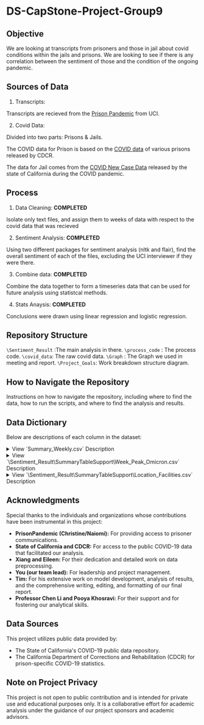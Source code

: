 

# DS-CapStone-Project-Group9
## Objective
We are looking at transcripts from prisoners and those in jail about covid conditions within the jails and prisons. We are looking to see if there is any correlation between the sentiment of those and the condition of the ongoing pandemic.

## Sources of Data
1. Transcripts:

  Transcripts are recieved from the [Prison Pandemic](https://prisonpandemic.uci.edu) from UCI.

2. Covid Data:

  Divided into two parts: Prisons & Jails.

  The COVID data for Prison is based on the [COVID data](https://catalog.data.gov/dataset/cdcr-population-covid-19-tracking) of various prisons released by CDCR.

  The data for Jail comes from the [COVID New Case Data](https://data.ca.gov/dataset/covid-19-time-series-metrics-by-county-and-state-archived "released by the state of California") released by the state of California during the COVID pandemic.
  

## Process
1. Data Cleaning: **COMPLETED**

  Isolate only text files, and assign them to weeks of data with respect to the covid data that was recieved

2. Sentiment Analysis: **COMPLETED**

  Using two different packages for sentiment analysis (nltk and flair), find the overall sentiment of each of the files, excluding the UCI interviewer if they were there.

3. Combine data: **COMPLETED**

  Combine the data together to form a timeseries data that can be used for future analysis using statistcal methods.

4. Stats Anaysis: **COMPLETED**
  
  Conclusions were drawn using linear regression and logistic regression.


## Repository Structure

`\Sentiment_Result` :The main analysis in there.
`\process_code` : The process code.
`\covid_data`: The raw covid data.
`\Graph` : The Graph we used in meeting and report.
`\Project_Goals`: Work breakdown structure diagram.


## How to Navigate the Repository
Instructions on how to navigate the repository, including where to find the data, how to run the scripts, and where to find the analysis and results.

## Data Dictionary

Below are descriptions of each column in the dataset:

<details>
<summary>View `Summary_Weekly.csv` Description</summary>


### `file_name`

**Description**: 
- This column is titled "File Name" and contains the names of the transcript files. Each entry in this column corresponds to a unique file, representing the source document for the associated data.

**Note**:
- This table includes only the files with names ending in `Full.txt`, indicating that it contains exclusively the complete versions of the transcripts. It does not encompass files that are fragments or other variants from the original collection provided.


### `is_call`

**Description**: 
- The column named "is_call" indicates the nature of the transcript. This column uses a binary system to differentiate between calls and letters.

**Values**: 
- In this column, a value of `1` signifies that the transcript originates from a call, whereas a value of `0` indicates that the transcript is from a letter.


### `length`

**Description**: 
- This column, labeled "length", represents the length of the transcript text. It quantifies the amount of content in each transcript.

**Measurement**: 
- The length is measured in terms of the number of characters (including spaces) or words, depending on the transcript's specific configuration.


### `Flair_Sentiment_Indicator`

 **Description**: 
- The "Flair_Sentiment_Indicator" column is a binary representation of the sentiment analysis outcomes as determined by the "FlairSentiment" column. This column simplifies the sentiment classification into a numeric format.

 **Values**: 
 - A value of `1` in this column indicates a positive sentiment, corresponding to instances where "FlairSentiment" is labeled as "POSITIVE". Conversely, a value of `0` signifies a negative sentiment, corresponding to instances where "FlairSentiment" is "NEGATIVE".


### `FlairSentiment`

**Description**: 
- The "FlairSentiment" column represents the sentiment orientation of each transcript as determined by the Flair natural language processing tool. This column categorizes the overall emotional tone conveyed in the transcript.

**Values**:  
- Sentiments in this column are typically labeled as "POSITIVE" or "NEGATIVE", reflecting the general sentiment detected in the text of the transcript. Those labels are derived from an automated sentiment analysis process.

### `FlairPolarity`

**Description**:  
- The "FlairPolarity" column quantifies the likelihood of a transcript being either positive or negative. This is represented as a numerical value, reflecting the degree of sentiment polarity detected in the transcript.

**Values**:  
- Positive numbers in this column indicate a positive sentiment, suggesting that the transcript is more likely to convey a positive tone.
- Negative numbers signify a negative sentiment, implying that the transcript is more likely to have a negative emotional context.

**Calculation**: 
- These values are the result of sentiment analysis performed by the Flair tool, which calculates the probability of the sentiment being positive or negative, based on the content of the transcript.

### `NLTK_Negative`

**Description**:  
The "NLTK_Negative" column represents the negative sentiment score of each transcript, as determined by the Natural Language Toolkit (NLTK). This score quantifies the extent of negative sentiment expressed in the transcript.

**Calculation**:  
- The score is a numerical value, calculated using NLTK's sentiment analysis tools, which assess the text to determine the presence and intensity of negative emotions or expressions.
- Higher scores in this column indicate a stronger presence of negative sentiment within the transcript.


### `NLTK_Neutral`

**Description**:  
The "NLTK_Neutral" column indicates the neutral sentiment score of each transcript, as calculated by the Natural Language Toolkit (NLTK). This score measures the level of neutral or non-emotional content present in the transcript.

**Calculation**:  
- The score is derived from NLTK's sentiment analysis capabilities, which analyze the text to gauge the extent of neutrality in the expressed sentiments.
- A higher score in this column suggests a greater presence of neutral language or a lack of strong emotional sentiment in the transcript.


### `NLTK_Positive`

**Description**:  
The "NLTK_Positive" column reflects the positive sentiment score of each transcript, as determined by the Natural Language Toolkit (NLTK). This score represents the degree to which positive emotions or attitudes are expressed in the transcript.

**Calculation**:  
- Utilizing NLTK's sentiment analysis tools, this score is computed by evaluating the text to identify and quantify expressions of positivity.
- A higher score in this column indicates a stronger presence of positive sentiment, suggesting a more optimistic or affirmative tone in the transcript.


### `NLTK_Compound`

**Description**:  
The "NLTK_Compound" column presents the compound sentiment score for each transcript, as calculated by the Natural Language Toolkit (NLTK). This score is a composite measure that encapsulates the overall sentiment expressed in the transcript, combining positive, negative, and neutral evaluations.

**Calculation**:  
- This score is derived from a holistic sentiment analysis using NLTK, where it aggregates individual sentiment scores (positive, negative, and neutral) into a single compound value.
- The compound score ranges from -1 to 1, with negative values indicating overall negative sentiment, positive values indicating overall positive sentiment, and values near zero suggesting a more neutral or balanced sentiment.


### `Date`

**Description**:  
The "Date" column is reflects the specific day when the transcript was created.

**Format**:  
- Dates are formatted in a standard date format, YYYY-MM-DD (Year-Month-Day)


### `Facility Name`

**Description**:  
The "Facility Name" column indicates the name of the facility associated with each transcript. 

**Details**:  
- The names listed in this column are as provided by the sponsors of the data.



### `CDCR Official Name`

**Description**:  
The "CDCR Official Name" column specifies the official name of the facility associated with each transcript, as used in the California Department of Corrections and Rehabilitation (CDCR) COVID Data. This name is the formal designation of the facility in CDCR records and reports.


### `Prison or County Population`

**Description**:  
The "Prison or County Population" column indicates the population relevant to the location from which each transcript originates. The population figure provided depends on whether the transcript is associated with a jail or a prison.

**Details**:  
- When a transcript originates from a jail, this column reflects the population of the corresponding county.
- Conversely, for transcripts associated with a prison, the population figure represents the inmate count of that prison as of November 2023.


### `County`

**Description**:  
The "County" column identifies the county in which the facility associated with each transcript is located.

**Details**:  
- This column lists the name of the county where each facility, whether a jail or a prison, is situated.

### `Level`

**Description**:  
The "Level" column categorizes each facility associated with the transcripts according to its administrative classification. This classification reflects the governance level of the facility, providing insight into the type of jurisdiction it falls under.

**Categories**:  
- The values in this column can be "State", "County", or "Federal", each indicating the administrative level of the facility from which the transcript originates.
- "State" refers to facilities governed at the state level.
- "County" denotes facilities that are administered by local county authorities.
- "Federal" implies facilities under the jurisdiction of the federal government.


### `Type`

**Description**:  
The "Type" column specifies the type of facility associated with each transcript. This categorization helps in identifying the nature of the institution from which the transcript was sourced.

**Categories**:  
- The column includes three primary types of facilities: "Department", "Jail", and "Prison".
- "Department" generally is "Fire Camps"
- "Jail" indicates a local detention facility typically used for short-term incarceration or for individuals awaiting trial or sentencing.
- "Prison" denotes a state or federal facility used for long-term incarceration, usually for individuals who have been convicted of a crime.

### `Week Label`

**Description**:  
The "Week Label" column is designed to correlate each record with a specific time period. This labeling facilitates the association of each record to a designated week within a defined timeframe.

**Reference Table**:  
- The column references an accompanying table named `Week_Peak_Omicron.csv`, which details the week assignments from December 30, 2019, to December 31, 2023.
- In this reference table, the week starting from December 30, 2019, to January 5, 2020, is labeled as "week 0". Subsequent weeks follow a natural weekly progression, each assigned a unique sequential number.


### `Start Date`

**Description**:  
The "Start Date" column denotes the beginning date of the week as identified in the "Week Label" column. It marks the first day of the specific week to which the record is attributed.

**Format**:  
- Dates are formatted in a standard date format YYYY-MM-DD (Year-Month-Day).

**Context**:  
These "Start Date"and "End Date" columns are directly tied to the "Week Label" column, providing precise date ranges for each labeled week. For instance, if a record is assigned to "week 0" in the "Week Label" column, the "Start Date" and "End Date" would correspond to the start and end dates of that particular week.



### `End Date`

**Description**:  
 The "End Date" column denotes the last day of the week in the "Week Label" column. 

**Format**:  
- Like the "Start Date", "End Date" is also formatted in a standard date format (YYYY-MM-DD) .


**Context**:  
These "Start Date"and "End Date" columns are directly tied to the "Week Label" column, providing precise date ranges for each labeled week. For instance, if a record is assigned to "week 0" in the "Week Label" column, the "Start Date" and "End Date" would correspond to the start and end dates of that particular week.
 

### `Case Number`

**Description**:  
The "Case Number" column quantifies the number of new COVID-19 cases identified within the time frame of each week as defined by the "Week Label". It reflects the total count of newly reported COVID-19 cases for that specific week.

**Context**:  
- This data is tied to the corresponding "Week Label", providing a weekly snapshot of the COVID-19 case count.
- Each value in the "Case Number" column represents the new cases that emerged during the week designated by the "Week Label".


### `Case Rate`

**Description**:  
The "Case Rate" column represents the rate of new COVID-19 cases per week, calculated as the number of new cases (from the "Case Number" column) divided by the population(from the "Population" column) .

**Calculation**:  
- For records associated with a jail, the population used in the denominator is the total population of the corresponding county.
- For records related to a prison, the population figure is the inmate count of that prison as of November 2023.


### `Death Number`

**Description**:  
The "Death Number" column indicates the total number of new COVID-19 related deaths that occurred within each week as defined by the "Week Label". This figure represents the count of newly reported fatalities due to COVID-19 for that specific week.

**Context**:  
- The data in this column is directly linked to the corresponding "Week Label", providing a weekly record of the death associated with the COVID-19 pandemic.
- Each value in the "Death Number" column reflects the number of deaths attributed to COVID-19 during the designated week.

### `Death Rate`

**Description**:  
The "Death Rate" column calculates the rate of new COVID-19 related deaths per week, obtained by dividing the number of new deaths (from the "Death Number" column) by the relevant population(from the "Population" column).

**Calculation**:  
- For records associated with a jail, the population used in the denominator is the total population of the corresponding county.
- For records related to a prison, the population figure is the inmate count of that prison as of November 2023.


### `Prison Percent Occupied`

**Description**:  
The "Prison Percent Occupied" column indicates the current occupancy rate of the prison. This rate is expressed as a percentage, calculated relative to the total designed capacity of the prison.

**Calculation**:  
- The occupancy rate is calculated as the current number of inmates divided by the prison's total capacity, multiplied by 100 to convert it into a percentage.
- An occupancy rate of 100% signifies that the prison is at its full designed capacity. 
- Rates exceeding 100% indicate that the prison is operating beyond its intended capacity.

### `IsOverCapacity`

**Description**:  
The "IsOverCapacity" column serves as an indicator of whether a prison's current occupancy rate exceeds its designed capacity. It provides a straightforward binary representation of capacity overutilization.

**Values**:  
- A value of `1` in this column signifies that the prison is operating over its designed capacity, indicating overcrowding.
- A value of `0` indicates that the prison is within or below its designed capacity.
- Empty represent cases with no data available, which most of is jail facilities.

### `OverCapacityAmount`

**Description**:  
The "OverCapacityAmount" column quantifies the extent to which a prison's current occupancy exceeds or falls short of its designed capacity. This column provides numerical values that reflect the magnitude of overcapacity or undercapacity.

**Values**:  
- Positive numbers indicate the amount by which the prison's occupancy surpasses its designed capacity, representing overcrowding situations.
- Negative numbers signify that the prison's occupancy is below its designed capacity, indicating available space.
- Empty is used where data is not available.


### `is_Covid_Peak`

**Description**:  
The "is_Covid_Peak" column indicates whether a specific week (as denoted by the "Week Label") represents a peak period of COVID-19 cases. A week is marked as a peak period (marked as 1) when the number of new COVID-19 cases in California for that week exceeds a certain threshold. This threshold is defined as the median of the weekly new cases plus the standard deviation of the weekly new cases in California's COVID-19 data.

### `is_Omicron`

**Description**:  
The "is_Omicron" column identifies the weeks that fall within the duration of the Omicron variant's prevalence, as declared by the World Health Organization (WHO). 

### `is_Death_Peak`

**Description**:  
The "is_Death_Peak" column is used to indicate whether a specific week is a peak period for COVID-19 related deaths. Similar to "is_Covid_Peak", this column marks a week as a peak death period (makes as 1) if the number of COVID-19 related deaths in that week is significantly higher than average, based on specific criteria or thresholds relevant to the mortality data.

</details>

<details>
<summary>View `\Sentiment_Result\SummaryTableSupport\Week_Peak_Omicron.csv` Description</summary>


### `Week Label`


**Description**:  
The "Week Label" column is designed to correlate each record with a specific time period. This labeling facilitates the association of each record to a designated week within a defined timeframe. This table is utilized in the `Summary_Weekly.csv` file.

**Structure**:  
- This table details the week assignments from December 30, 2019, to December 31, 2023.
- In this table, the week starting from December 30, 2019, to January 5, 2020, is labeled as "week 0". Subsequent weeks follow a natural weekly progression, each assigned a unique sequential number.


### `Start Date`

**Description**:  
The "Start Date" column denotes the beginning date of the week as identified in the "Week Label" column. It marks the first day of the specific week to which the record is attributed.

**Format**:  
- Dates are formatted in a standard date format YYYY-MM-DD (Year-Month-Day).

**Context**:  
These "Start Date"and "End Date" columns are directly tied to the "Week Label" column, providing precise date ranges for each labeled week. For instance, if a record is assigned to "week 0" in the "Week Label" column, the "Start Date" and "End Date" would correspond to the start and end dates of that particular week.



### `End Date`

**Description**:  
 The "End Date" column denotes the last day of the week in the "Week Label" column. 

**Format**:  
- Like the "Start Date", "End Date" is also formatted in a standard date format (YYYY-MM-DD) .


**Context**:  
These "Start Date"and "End Date" columns are directly tied to the "Week Label" column, providing precise date ranges for each labeled week. For instance, if a record is assigned to "week 0" in the "Week Label" column, the "Start Date" and "End Date" would correspond to the start and end dates of that particular week.


 ### `Weekly Cases`

**Description**:  
The "Weekly Cases" column quantifies the number of new COVID-19 cases identified within the time frame of each week as defined by the "Week Label". It reflects the total count of newly reported COVID-19 cases for that specific week.

**Context**:  
- This data is tied to the corresponding "Week Label", providing a weekly snapshot of the COVID-19 case count.
- Each value in the "Weekly Cases" column represents the new cases that emerged during the week designated by the "Week Label".


### `is_Peak`

**Description**:  
The "is_Peak" column indicates whether a specific week (as denoted by the "Week Label") represents a peak period of COVID-19 cases. A week is marked as a peak period (marked as 1) when the number of new COVID-19 cases in California for that week exceeds a certain threshold. This threshold is defined as the median of the weekly new cases plus the standard deviation of the weekly new cases in California's COVID-19 data.

### `Weekly Deaths`

**Description**:  
The "Death Number" column indicates the total number of new COVID-19 related deaths that occurred within each week as defined by the "Week Label". This figure represents the count of newly reported fatalities due to COVID-19 for that specific week.

**Context**:  
- The data in this column is directly linked to the corresponding "Week Label", providing a weekly record of the death associated with the COVID-19 pandemic.
- Each value in the "Death Number" column reflects the number of deaths attributed to COVID-19 during the designated week.

### `is_Omicron`

**Description**:  
The "is_Omicron" column identifies the weeks that fall within the duration of the Omicron variant's prevalence, as declared by the World Health Organization (WHO). 

### `is_Death_Peak`

**Description**:  
The "is_Death_Peak" column is used to indicate whether a specific week is a peak period for COVID-19 related deaths. Similar to "is_Covid_Peak", this column marks a week as a peak death period (makes as 1) if the number of COVID-19 related deaths in that week is significantly higher than average, based on specific criteria or thresholds relevant to the mortality data.


</details>

<details>
<summary>View `\Sentiment_Result\SummaryTableSupport\Location_Facilities.csv` Description</summary>


#### This table is utilized in the `Summary_Weekly.csv` file.

### `Location`

**Description**:  
The "Location" column indicates the name of the facility associated with each transcript. 

**Details**:  
- The names listed in this column are as provided by the sponsors of the data.

### `County`

**Description**:  
The "County" column identifies the county in which the facility associated with each transcript is located.

**Details**:  
- This column lists the name of the county where each facility, whether a jail or a prison, is situated.

### `Level`

**Description**:  
The "Level" column categorizes each facility associated with the transcripts according to its administrative classification. This classification reflects the governance level of the facility, providing insight into the type of jurisdiction it falls under.

**Categories**:  
- The values in this column can be "State", "County", or "Federal", each indicating the administrative level of the facility from which the transcript originates.
- "State" refers to facilities governed at the state level.
- "County" denotes facilities that are administered by local county authorities.
- "Federal" implies facilities under the jurisdiction of the federal government.


### `Type`

**Description**:  
The "Type" column specifies the type of facility associated with each transcript. This categorization helps in identifying the nature of the institution from which the transcript was sourced.

**Categories**:  
- The column includes three primary types of facilities: "Department", "Jail", and "Prison".
- "Department" generally is "Fire Camps"
- "Jail" indicates a local detention facility typically used for short-term incarceration or for individuals awaiting trial or sentencing.
- "Prison" denotes a state or federal facility used for long-term incarceration, usually for individuals who have been convicted of a crime.

### `Name in CDCR`

**Description**:  
The "Name in CDCR" column specifies the official name of the facility associated with each transcript, as used in the California Department of Corrections and Rehabilitation (CDCR) COVID Data. This name is the formal designation of the facility in CDCR records and reports.

### `Prison/County Population`

**Description**:  
The "Prison/County Population" column indicates the population relevant to the location from which each transcript originates. The population figure provided depends on whether the transcript is associated with a jail or a prison.

**Details**:  
- When a transcript originates from a jail, this column reflects the population of the corresponding county.
- Conversely, for transcripts associated with a prison, the population figure represents the inmate count of that prison as of November 2023.

### `Prison Percent Occupied`

**Description**:  
The "Prison Percent Occupied" column indicates the current occupancy rate of the prison. This rate is expressed as a percentage, calculated relative to the total designed capacity of the prison.

**Calculation**:  
- The occupancy rate is calculated as the current number of inmates divided by the prison's total capacity, multiplied by 100 to convert it into a percentage.
- An occupancy rate of 100% signifies that the prison is at its full designed capacity. 
- Rates exceeding 100% indicate that the prison is operating beyond its intended capacity.


</details>


## Acknowledgments

Special thanks to the individuals and organizations whose contributions have been instrumental in this project:

- **PrisonPandemic (Christine/Naiomi):** For providing access to prisoner communications.
- **State of California and CDCR:** For access to the public COVID-19 data that facilitated our analysis.
- **Xiang and Eileen:** For their dedication and detailed work on data preprocessing.
- **You (our team lead):** For leadership and project management.
- **Tim:** For his extensive work on model development, analysis of results, and the comprehensive writing, editing, and formatting of our final report.
- **Professor Chen Li and Pooya Khosravi:** For their support and for fostering our analytical skills.

## Data Sources

This project utilizes public data provided by:

- The State of California's COVID-19 public data repository.
- The California Department of Corrections and Rehabilitation (CDCR) for prison-specific COVID-19 statistics.

## Note on Project Privacy

This project is not open to public contribution and is intended for private use and educational purposes only. It is a collaborative effort for academic analysis under the guidance of our project sponsors and academic advisors.